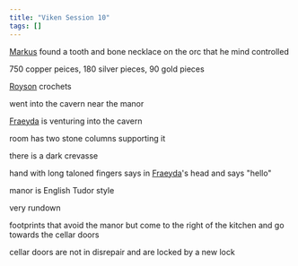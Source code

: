 ```yaml
---
title: "Viken Session 10"
tags: []
---
```


[Markus](posts/PCs/Markus.md) found a tooth and bone necklace on the orc that he mind controlled

750 copper peices, 180 silver pieces, 90 gold pieces

[Royson](posts/PCs/Royson.md) crochets

went into the cavern near the manor

[Fraeyda](posts/PCs/Fraeyda.md) is venturing into the cavern

room has two stone columns supporting it

there is a dark crevasse

hand with long taloned fingers says in [Fraeyda](posts/PCs/Fraeyda.md)'s head and says "hello"

manor is English Tudor style

very rundown

footprints that avoid the manor but come to the right of the kitchen and go towards the cellar doors

cellar doors are not in disrepair and are locked by a new lock

####
